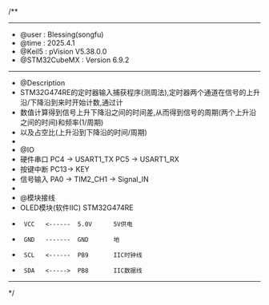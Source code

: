 /**
  ******************************************************************************
  * @user           : Blessing(songfu)
  * @time           : 2025.4.1
  * @Keil5          : pVision V5.38.0.0
  * @STM32CubeMX    : Version 6.9.2
  ******************************************************************************
  * @Description
  * STM32G474RE的定时器输入捕获程序(测周法),定时器两个通道在信号的上升沿/下降沿到来时开始计数,通过计
  * 数值计算得到信号上升下降沿之间的时间差,从而得到信号的周期(两个上升沿之间的时间)和频率(1/周期)
  * 以及占空比(上升沿到下降沿的时间/周期)
  *
  * @IO
  * 硬件串口            PC4 -> USART1_TX              PC5 -> USART1_RX
  * 按键中断            PC13-> KEY
  * 信号输入            PA0 -> TIM2_CH1 -> Signal_IN
  *
  * @模块接线
  * OLED模块(软件IIC)  STM32G474RE
  *      VCC   <------  5.0V      5V供电
  *      GND   -------  GND       地
  *      SCL   <------  PB9       IIC时钟线
  *      SDA   <----->  PB8       IIC数据线
  ******************************************************************************
  */
